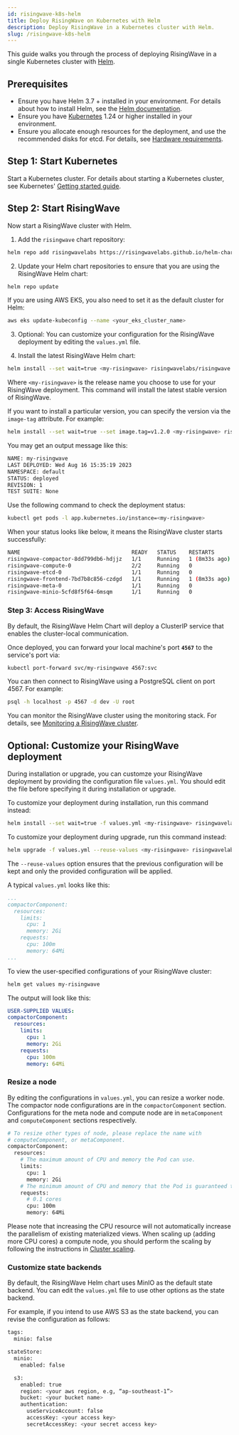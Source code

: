 ```yaml
---
id: risingwave-k8s-helm
title: Deploy RisingWave on Kubernetes with Helm
description: Deploy RisingWave in a Kubernetes cluster with Helm.
slug: /risingwave-k8s-helm
---
```

<head>
  <link rel="canonical" href="https://docs.risingwave.com/docs/current/risingwave-k8s-helm/" />
</head>

This guide walks you through the process of deploying RisingWave in a single Kubernetes cluster with [Helm](https://helm.sh/).

## Prerequisites

- Ensure you have Helm 3.7 + installed in your environment. For details about how to install Helm, see the [Helm documentation](https://helm.sh/docs/intro/install/).
- Ensure you have [Kubernetes](https://kubernetes.io/) 1.24 or higher installed in your environment.
- Ensure you allocate enough resources for the deployment, and use the recommended disks for etcd. For details, see [Hardware requirements](/deploy/hardware-requirements.md).

## Step 1: Start Kubernetes

Start a Kubernetes cluster. For details about starting a Kubernetes cluster, see Kubernetes' [Getting started guide](https://kubernetes.io/docs/setup/).

## Step 2: Start RisingWave

Now start a RisingWave cluster with Helm.

1. Add the `risingwave` chart repository:

```bash
helm repo add risingwavelabs https://risingwavelabs.github.io/helm-charts/
```

2. Update your Helm chart repositories to ensure that you are using the RisingWave Helm chart:

```bash
helm repo update
```

If you are using AWS EKS, you also need to set it as the default cluster for Helm:

```bash
aws eks update-kubeconfig --name <your_eks_cluster_name>
```

3. Optional: You can customize your configuration for the RisingWave deployment by editing the `values.yml` file.

4. Install the latest RisingWave Helm chart:

```bash
helm install --set wait=true <my-risingwave> risingwavelabs/risingwave
```

Where `<my-risingwave>` is the release name you choose to use for your RisingWave deployment. This command will install the latest stable version of RisingWave.

If you want to install a particular version, you can specify the version via the `image-tag` attribute. For example:

```bash
helm install --set wait=true --set image.tag=v1.2.0 <my-risingwave> risingwavelabs/risingwave
```

You may get an output message like this:

```bash
NAME: my-risingwave
LAST DEPLOYED: Wed Aug 16 15:35:19 2023
NAMESPACE: default
STATUS: deployed
REVISION: 1
TEST SUITE: None
```

Use the following command to check the deployment status:

```bash
kubectl get pods -l app.kubernetes.io/instance=<my-risingwave>
```

When your status looks like below, it means the RisingWave cluster starts successfully:

```bash
NAME                                   READY   STATUS    RESTARTS        AGE
risingwave-compactor-8dd799db6-hdjjz   1/1     Running   1 (8m33s ago)   11m
risingwave-compute-0                   2/2     Running   0               11m
risingwave-etcd-0                      1/1     Running   0               11m
risingwave-frontend-7bd7b8c856-czdgd   1/1     Running   1 (8m33s ago)   11m
risingwave-meta-0                      1/1     Running   0               11m
risingwave-minio-5cfd8f5f64-6msqm      1/1     Running   0               11m
```

### Step 3: Access RisingWave

By default, the RisingWave Helm Chart will deploy a ClusterIP service that enables the cluster-local communication.

Once deployed, you can forward your local machine's port **`4567`** to the service's port via:

```bash
kubectl port-forward svc/my-risingwave 4567:svc
```

You can then connect to RisingWave using a PostgreSQL client on port 4567. For example:

```bash
psql -h localhost -p 4567 -d dev -U root
```

You can monitor the RisingWave cluster using the monitoring stack. For details, see [Monitoring a RisingWave cluster](/manage/monitor-risingwave-cluster.md).

## Optional: Customize your RisingWave deployment

During installation or upgrade, you can customze your RisingWave deployment by providing the configuration file `values.yml`. You should edit the file before specifying it during installation or upgrade.

To customize your deployment during installation, run this command instead:

```bash
helm install --set wait=true -f values.yml <my-risingwave> risingwavelabs/risingwave
```

To customize your deployment during upgrade, run this command instead:

```bash
helm upgrade -f values.yml --reuse-values <my-risingwave> risingwavelabs/risingwave
```

The `--reuse-values` option ensures that the previous configuration will be kept and only the provided configuration will be applied.

A typical `values.yml` looks like this:

```yaml
...
compactorComponent:
  resources:
    limits:
      cpu: 1
      memory: 2Gi
    requests:
      cpu: 100m
      memory: 64Mi
...
```

To view the user-specified configurations of your RisingWave cluster:

```bash
helm get values my-risingwave
```

The output will look like this:

```yaml
USER-SUPPLIED VALUES:
compactorComponent:
  resources:
    limits:
      cpu: 1
      memory: 2Gi
    requests:
      cpu: 100m
      memory: 64Mi
```

### Resize a node

By editing the configurations in `values.yml`, you can resize a worker node. The compactor node configurations are in the `compactorComponent` section. Configurations for the meta node and compute node are in `metaComponent` and `computeComponent` sections respectively.

```bash
# To resize other types of node, please replace the name with 
# computeComponent, or metaComponent.
compactorComponent:
  resources:
    # The maximum amount of CPU and memory the Pod can use.
    limits:
      cpu: 1
      memory: 2Gi
    # The minimum amount of CPU and memory that the Pod is guaranteed to have.
    requests:
      # 0.1 cores
      cpu: 100m
      memory: 64Mi
```

Please note that increasing the CPU resource will not automatically increase the parallelism of existing materialized views. When scaling up (adding more CPU cores) a compute node, you should perform the scaling by following the instructions in [Cluster scaling](/deploy/k8s-cluster-scaling.md).

### Customize state backends

By default, the RisingWave Helm chart uses MinIO as the default state backend. You can edit the `values.yml` file to use other options as the state backend.

For example, if you intend to use AWS S3 as the state backend, you can revise the configuration as follows:

```bash
tags:
  minio: false

stateStore:
  minio:
    enabled: false

  s3:
    enabled: true
    region: <your aws region, e.g, “ap-southeast-1”>
    bucket: <your bucket name>
    authentication:
      useServiceAccount: false
      accessKey: <your access key>
      secretAccessKey: <your secret access key>
```
